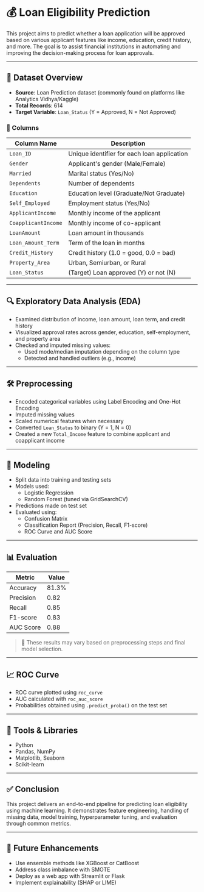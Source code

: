 # 💰 Loan Eligibility Prediction

This project aims to predict whether a loan application will be approved based on various applicant features like income, education, credit history, and more. The goal is to assist financial institutions in automating and improving the decision-making process for loan approvals.

---

## 📂 Dataset Overview

- **Source**: Loan Prediction dataset (commonly found on platforms like Analytics Vidhya/Kaggle)
- **Total Records**: 614
- **Target Variable**: `Loan_Status` (Y = Approved, N = Not Approved)

### 🔢 Columns

| Column Name         | Description |
|---------------------|-------------|
| `Loan_ID`           | Unique identifier for each loan application |
| `Gender`            | Applicant's gender (Male/Female) |
| `Married`           | Marital status (Yes/No) |
| `Dependents`        | Number of dependents |
| `Education`         | Education level (Graduate/Not Graduate) |
| `Self_Employed`     | Employment status (Yes/No) |
| `ApplicantIncome`   | Monthly income of the applicant |
| `CoapplicantIncome` | Monthly income of co-applicant |
| `LoanAmount`        | Loan amount in thousands |
| `Loan_Amount_Term`  | Term of the loan in months |
| `Credit_History`    | Credit history (1.0 = good, 0.0 = bad) |
| `Property_Area`     | Urban, Semiurban, or Rural |
| `Loan_Status`       | (Target) Loan approved (Y) or not (N) |

---

## 🔍 Exploratory Data Analysis (EDA)

- Examined distribution of income, loan amount, loan term, and credit history
- Visualized approval rates across gender, education, self-employment, and property area
- Checked and imputed missing values:
  - Used mode/median imputation depending on the column type
  - Detected and handled outliers (e.g., income)

---

## 🛠️ Preprocessing

- Encoded categorical variables using Label Encoding and One-Hot Encoding
- Imputed missing values
- Scaled numerical features when necessary
- Converted `Loan_Status` to binary (Y = 1, N = 0)
- Created a new `Total_Income` feature to combine applicant and coapplicant income

---

## 🤖 Modeling

- Split data into training and testing sets
- Models used:
  - Logistic Regression
  - Random Forest (tuned via GridSearchCV)
- Predictions made on test set
- Evaluated using:
  - Confusion Matrix
  - Classification Report (Precision, Recall, F1-score)
  - ROC Curve and AUC Score

---

## 📊 Evaluation

| Metric       | Value           |
|--------------|-----------------|
| Accuracy     | 81.3%           |
| Precision    | 0.82            |
| Recall       | 0.85            |
| F1-score     | 0.83            |
| AUC Score    | 0.88            |

> 📌 These results may vary based on preprocessing steps and final model selection.

---

## 📈 ROC Curve

- ROC curve plotted using `roc_curve`
- AUC calculated with `roc_auc_score`
- Probabilities obtained using `.predict_proba()` on the test set

---

## 🧰 Tools & Libraries

- Python
- Pandas, NumPy
- Matplotlib, Seaborn
- Scikit-learn

---

## ✅ Conclusion

This project delivers an end-to-end pipeline for predicting loan eligibility using machine learning. It demonstrates feature engineering, handling of missing data, model training, hyperparameter tuning, and evaluation through common metrics.

---

## 🚀 Future Enhancements

- Use ensemble methods like XGBoost or CatBoost
- Address class imbalance with SMOTE
- Deploy as a web app with Streamlit or Flask
- Implement explainability (SHAP or LIME)

